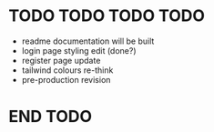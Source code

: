 # TODO TODO TODO TODO

- readme documentation will be built
- login page styling edit (done?)
- register page update
- tailwind colours re-think
- pre-production revision

# END TODO

